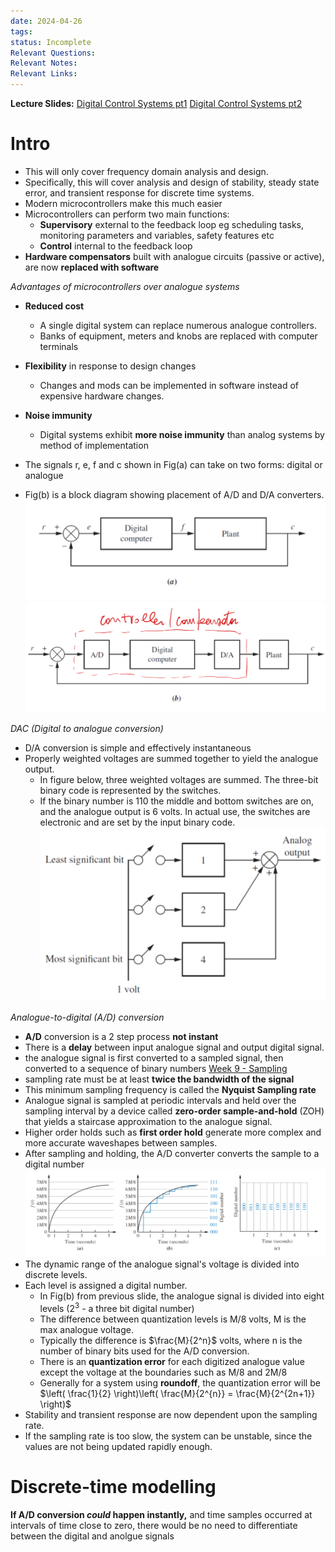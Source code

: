 ```yaml
---
date: 2024-04-26
tags: 
status: Incomplete
Relevant Questions: 
Relevant Notes: 
Relevant Links:
---
```

**Lecture Slides:**
[Digital Control Systems pt1](Attachments/Workshop%20Week%207%20–%20Digital%20Control%20Systems%20-%20Part%201_annotated.pdf)
[Digital Control Systems pt2](Attachments/Workshop%20Week%207%20–%20Digital%20Control%20Systems%20-%20Part%202_v1_annotated.pdf)

# Intro
- This will only cover frequency domain analysis and design.
- Specifically, this will cover analysis and design of stability, steady state error, and transient response for discrete time systems.
- Modern microcontrollers make this much easier
- Microcontrollers can perform two main functions:
	- **Supervisory** external to the feedback loop eg scheduling tasks, monitoring parameters and variables, safety features etc
	- **Control** internal to the feedback loop
- **Hardware compensators** built with analogue circuits (passive or active), are now **replaced with software**

*Advantages of microcontrollers over analogue systems*
- **Reduced cost**
	- A single digital system can replace numerous analogue controllers.
	- Banks of equipment, meters and knobs are replaced with computer terminals
- **Flexibility** in response to design changes
	- Changes and mods can be implemented in software instead of expensive hardware changes.
- **Noise immunity**
	- Digital systems exhibit **more noise immunity** than analog systems by method of implementation

- The signals r, e, f and c shown in Fig(a) can take on two forms: digital or analogue
- Fig(b) is a block diagram showing placement of A/D and D/A converters.
![800](Attachments/Pasted%20image%2020240427195515.png)
![800](Attachments/Pasted%20image%2020240427195532.png)


*DAC (Digital to analogue conversion)*
- D/A conversion is simple and effectively instantaneous
- Properly weighted voltages are summed together to yield the analogue output.
	- In figure below, three weighted voltages are summed. The three-bit binary code is represented by the switches.
	- If the binary number is 110 the middle and bottom switches are on, and the analogue output is 6 volts. In actual use, the switches are electronic and are set by the input binary code.
![800](Attachments/Pasted%20image%2020240427195904.png)

*Analogue-to-digital (A/D) conversion*
- **A/D** conversion is a 2 step process **not instant**
- There is a **delay** between input analogue signal and output digital signal.
- the analogue signal is first converted to a sampled signal, then converted to a sequence of binary numbers
[Week 9 - Sampling](../../../UNI%202023/SEM%201/ELEC2040/Week%209%20-%20Sampling.md)
- sampling rate must be at least **twice the bandwidth of the signal**
- This minimum sampling frequency is called the **Nyquist Sampling rate**
- Analogue signal is sampled at periodic intervals and held over the sampling interval by a device called **zero-order sample-and-hold** (ZOH) that yields a staircase approximation to the analogue signal.
- Higher order holds such as **first order hold** generate more complex and more accurate waveshapes between samples.
- After sampling and holding, the A/D converter converts the sample to a digital number
![](Attachments/Pasted%20image%2020240427200646.png)
- The dynamic range of the analogue signal's voltage is divided into discrete levels.
- Each level is assigned a digital number.
	- In Fig(b) from previous slide, the analogue signal is divided into eight levels ($2^3$ - a three bit digital number)
	- The difference between quantization levels is M/8 volts, M is the max analogue voltage.
	- Typically the difference is $\frac{M}{2^n}$ volts, where n is the number of binary bits used for the A/D conversion.
	- There is an **quantization error** for each digitized analogue value except the voltage at the boundaries such as M/8 and 2M/8
	- Generally for a system using **roundoff**, the quantization error will be $\left( \frac{1}{2} \right)\left( \frac{M}{2^{n}} = \frac{M}{2^{2n+1}} \right)$
- Stability and transient response are now dependent upon the sampling rate.
- If the sampling rate is too slow, the system can be unstable, since the values are not being updated rapidly enough.

# Discrete-time modelling
**If A/D conversion *could* happen instantly,** and time samples occurred at intervals of time close to zero, there would be no need to differentiate between the digital and anolgue signals